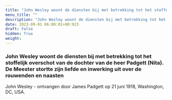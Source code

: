 ```yaml
---
title: "John Wesley woont de diensten bij met betrekking tot het stoffelijk overschot van de dochter van de heer Padgett (Nita). De Meester stortte zijn liefde en inwerking uit over de rouwenden en naasten"
menu_title: ""
description: "John Wesley woont de diensten bij met betrekking tot het stoffelijk overschot van de dochter van de heer Padgett (Nita). De Meester stortte zijn liefde en inwerking uit over de rouwenden en naasten"
date: 2023-09-01 06:00:01+00:923
draft: False
hidden: True
weight:
---
```

### John Wesley woont de diensten bij met betrekking tot het stoffelijk overschot van de dochter van de heer Padgett (Nita). De Meester stortte zijn liefde en inwerking uit over de rouwenden en naasten

John Wesley - ontvangen door James Padgett op 21 juni 1918, Washington, DC, USA.
